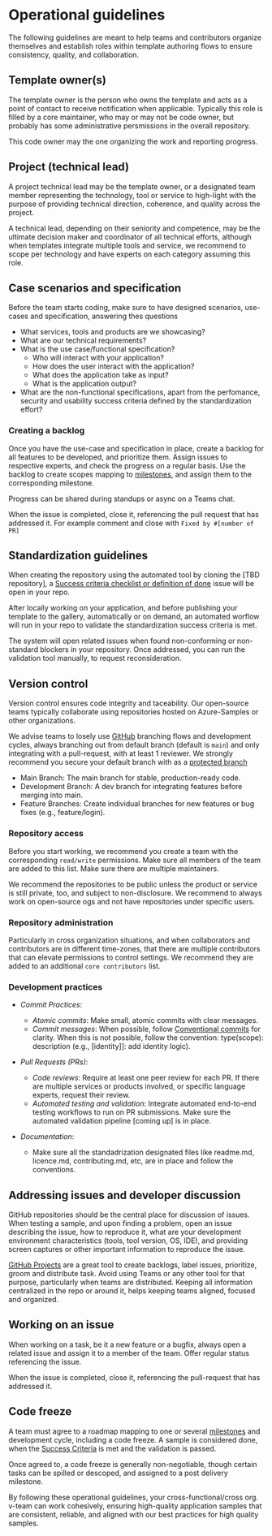 # Operational guidelines

The following guidelines are meant to help teams and contributors organize themselves and establish roles within template authoring flows to ensure consistency, quality, and collaboration.

## Template owner(s)

The template owner is the person who owns the template and acts as a point of contact to receive notification when applicable. Typically this role is filled by a core maintainer, who may or may not be code owner, but probably has some administrative persmissions in the overall repository.

This code owner may the one organizing the work and reporting progress. 

## Project (technical lead)

A project technical lead may be the template owner, or a designated team member representing the technology, tool or service to high-light with the purpose of providing technical direction, coherence, and quality across the project. 

A technical lead, depending on their seniority and competence, may be the ultimate decision maker and coordinator of all technical efforts, although when templates integrate multiple tools and service, we recommend to scope per technology and have experts on each category assuming this role.

## Case scenarios and specification

Before the team starts coding, make sure to have designed scenarios, use-cases and specification, answering thes questions

- What services, tools and products are we showcasing?
- What are our technical requirements?
- What is the use case/functional specification? 
    * Who will interact with your application?
    * How does the user interact with the application?
    * What does the application take as input?
    * What is the application output?
- What are the non-functional specifications, apart from the perfomance, security and usability success criteria defined by the standardization effort?

### Creating a backlog

Once you have the use-case and specification in place, create a backlog for all features to be developed, and prioritize them. Assign issues to respective experts, and check the progress on a regular basis.
Use the backlog to create scopes mapping to [milestones](https://docs.github.com/en/issues/using-labels-and-milestones-to-track-work/about-milestones), and assign them to the corresponding milestone.

Progress can be shared during standups or async on a Teams chat.

When the issue is completed, close it, referencing the pull request that has addressed it. For example comment and close with `Fixed by #[number of PR]`

## Standardization guidelines

When creating the repository using the automated tool by cloning the [TBD repository], a [Success criteria checklist or definition of done](./definition-of-done.md) issue will be open in your repo. 

After locally working on your application, and before publishing your template to the gallery, automatically or on demand, an automated worflow will run in your repo to validate the standardization success criteria is met.

The system will open related issues when found non-conforming or non-standard blockers in your repository. Once addressed, you can run the validation tool manually, to request reconsideration.

## Version control

Version control ensures code integrity and taceability. Our open-source teams typically collaborate using repositories hosted on Azure-Samples or other organizations.

We advise teams to losely use [GitHub](https://docs.github.com/en/get-started/using-github/github-flow) branching flows and development cycles, always branching out from default branch (default is `main`) and only integrating with a pull-request, with at least 1 reviewer. We strongly recommend you secure your default branch with as a [protected branch](https://docs.github.com/en/repositories/configuring-branches-and-merges-in-your-repository/managing-protected-branches/about-protected-branches)

- Main Branch: The main branch for stable, production-ready code.
- Development Branch: A dev branch for integrating features before merging into main.
- Feature Branches: Create individual branches for new features or bug fixes (e.g., feature/login).

### Repository access

Before you start working, we recommend you create a team with the corresponding `read/write` permissions. Make sure all members of the team are added to this list. Make sure there are multiple maintainers.

We recommend the repositories to be public unless the product or service is still private, too, and subject to non-disclosure. We recommend to always work on open-source ogs and not have repositories under specific users. 

### Repository administration

Particularly in cross organization situations, and when collaborators and contributors are in different time-zones, that there are multiple contributors that can elevate permissions to control settings. We recommend they are added to an additional `core contributors` list. 

### Development practices

- *Commit Practices*:
    - *Atomic commits*: Make small, atomic commits with clear messages.
    - *Commit messages*: When possible, follow [Conventional commits](https://www.conventionalcommits.org/en/v1.0.0/) for clarity. When this is not possible, follow the convention: type(scope): description (e.g., [identity]]: add identity logic).

- *Pull Requests (PRs)*:
    - *Code reviews*: Require at least one peer review for each PR. If there are multiple services or products involved, or specific language experts, request their review.
    - *Automated testing and validation*: Integrate automated end-to-end testing workflows to run on PR submissions. Make sure the automated validation pipeline [coming up] is in place.

- *Documentation*:
    - Make sure all the standadrization designated files like readme.md, licence.md, contributing.md, etc, are in place and follow the conventions.

## Addressing issues and developer discussion

GitHub repositories should be the central place for discussion of issues. When testing a sample, and upon finding a problem, open an issue describing the issue, how to reproduce it, what are your development environment characteristics (tools, tool version, OS, IDE), and providing screen captures or other important information to reproduce the issue.

[GitHub Projects](https://docs.github.com/en/issues/planning-and-tracking-with-projects/learning-about-projects/about-projects) are a great tool to create backlogs, label issues, prioritize, groom and distribute task. Avoid using Teams or any other tool for that purpose, particularly when teams are distributed. Keeping all information centralized in the repo or around it, helps keeping teams aligned, focused and organized.


## Working on an issue

When working on a task, be it a new feature or a bugfix, always open a related issue and assign it to a member of the team. Offer regular status referencing the issue. 

When the issue is completed, close it, referencing the pull-request that has addressed it.

## Code freeze

A team must agree to a roadmap mapping to one or several [milestones](https://docs.github.com/en/issues/using-labels-and-milestones-to-track-work/about-milestones) and development cycle, including a code freeze. A sample is considered done, when the [Success Criteria](./definition-of-done.md) is met and the validation is passed.

Once agreed to, a code freeze is generally non-negotiable, though certain tasks can be spilled or descoped, and assigned to a post delivery milestone.

By following these operational guidelines, your cross-functional/cross org. v-team can work cohesively, ensuring high-quality application samples that are consistent, reliable, and aligned with our best practices for high quality samples.